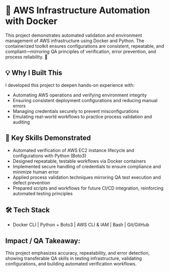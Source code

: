 # 🐳 AWS Infrastructure Automation with Docker

This project demonstrates automated validation and environment management of AWS infrastructure using Docker and Python. The containerized toolkit ensures configurations are consistent, repeatable, and compliant—mirroring QA principles of verification, error prevention, and process reliability. 🚀


## 💡 Why I Built This

I developed this project to deepen hands-on experience with:

- Automating AWS operations and verifying environment integrity
- Ensuring consistent deployment configurations and reducing manual errors
- Managing credentials securely to prevent misconfigurations
- Emulating real-world workflows to practice process validation and auditing


## 🧠 Key Skills Demonstrated

- Automated verification of AWS EC2 instance lifecycle and configurations with Python (Boto3)
- Designed repeatable, testable workflows via Docker containers
- Implemented secure handling of credentials to ensure compliance and minimize human error
- Applied process validation techniques mirroring QA test execution and defect prevention
- Prepared scripts and workflows for future CI/CD integration, reinforcing automated testing principles


## 🛠️ Tech Stack

- Docker CLI | Python + Boto3 | AWS CLI & IAM | Bash | Git/GitHub
  
## Impact / QA Takeaway:

This project emphasizes accuracy, repeatability, and error detection, showing transferable QA skills in testing infrastructure, validating configurations, and building automated verification workflows.




